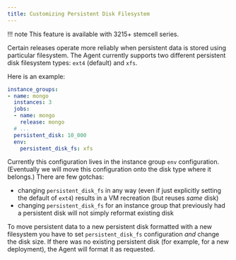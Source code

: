 ```yaml
---
title: Customizing Persistent Disk Filesystem
---
```


!!! note
    This feature is available with 3215+ stemcell series.

Certain releases operate more reliably when persistent data is stored using particular filesystem. The Agent currently supports two different persistent disk filesystem types: `ext4` (default) and `xfs`.

Here is an example:

```yaml
instance_groups:
- name: mongo
  instances: 3
  jobs:
  - name: mongo
    release: mongo
  # ...
  persistent_disk: 10_000
  env:
    persistent_disk_fs: xfs
```

Currently this configuration lives in the instance group `env` configuration. (Eventually we will move this configuration onto the disk type where it belongs.) There are few gotchas:

- changing `persistent_disk_fs` in any way (even if just explicitly setting the default of `ext4`) results in a VM recreation (but reuses *same* disk)
- changing `persistent_disk_fs` for an instance group that previously had a persistent disk will not simply reformat existing disk

To move persistent data to a new persistent disk formatted with a new filesystem you have to set `persistent_disk_fs` configuration *and* change the disk size. If there was no existing persistent disk (for example, for a new deployment), the Agent will format it as requested.
